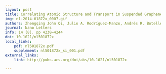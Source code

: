 ```yaml
---
layout: post
title: Correlating Atomic Structure and Transport in Suspended Graphene Nanoribbons
img: nl-2014-01872x_0007.gif
authors: Zhengqing John Qi, Julio A. Rodríguez-Manzo, Andrés R. Botello-Méndez, Sung Ju Hong, Eric A. Stach, Yung Woo Park, Jean-Christophe Charlier, Marija Drndić, and A. T. Charlie Johnson
journal: Nano Letters
info: 14 (8), pp 4238–4244
doi: 10.1021/nl501872x
local_links:
    pdf: nl501872x.pdf
    supplement: nl501872x_si_001.pdf
external_links:
    link: http://pubs.acs.org/doi/abs/10.1021/nl501872x

---
```

